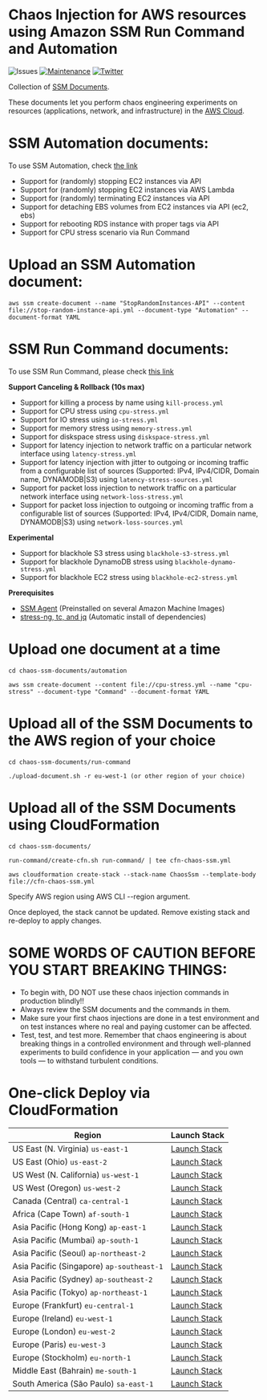 Chaos Injection for AWS resources using Amazon SSM Run Command and
Automation
=========================================================================

![Issues](https://img.shields.io/github/issues/adhorn/chaos-ssm-documents)
[![Maintenance](https://img.shields.io/badge/Maintained%3F-yes-green.svg)](https://gitHub.com/adhorn/chaos-ssm-documents/graphs/commit-activity)
[![Twitter](https://img.shields.io/twitter/url/https/github.com/adhorn/chaos-ssm-documents?style=social)](https://twitter.com/intent/tweet?text=Wow:&url=https%3A%2F%2Fgithub.com%2Fadhorn%2Fchaos-ssm-documents)

Collection of [SSM
Documents](https://docs.aws.amazon.com/systems-manager/latest/userguide/sysman-ssm-docs.html).

These documents let you perform chaos engineering experiments on
resources (applications, network, and infrastructure) in the [AWS
Cloud](https://aws.amazon.com).

SSM Automation documents:
=========================

To use SSM Automation, check [the
link](https://medium.com/@adhorn/creating-your-own-chaos-monkey-with-aws-systems-manager-automation-6ad2b06acf20)

-   Support for (randomly) stopping EC2 instances via API
-   Support for (randomly) stopping EC2 instances via AWS Lambda
-   Support for (randomly) terminating EC2 instances via API
-   Support for detaching EBS volumes from EC2 instances via API
    (ec2, ebs)
-   Support for rebooting RDS instance with proper tags via API
-   Support for CPU stress scenario via Run Command

Upload an SSM Automation document:
==================================

``` {.sourceCode .shell}
aws ssm create-document --name "StopRandomInstances-API" --content file://stop-random-instance-api.yml --document-type "Automation" --document-format YAML
```

SSM Run Command documents:
==========================

To use SSM Run Command, please check [this
link](https://medium.com/@adhorn/injecting-chaos-to-amazon-ec2-using-amazon-system-manager-ca95ee7878f5)

**Support Canceling & Rollback (10s max)**


-   Support for killing a process by name using `kill-process.yml`
-   Support for CPU stress using `cpu-stress.yml`
-   Support for IO stress using `io-stress.yml`
-   Support for memory stress using `memory-stress.yml`
-   Support for diskspace stress using `diskspace-stress.yml`
-   Support for latency injection to network traffic on a particular network interface using `latency-stress.yml`
-   Support for latency injection with jitter to outgoing or incoming traffic from a configurable list of sources (Supported: IPv4, IPv4/CIDR, Domain name, DYNAMODB|S3) using `latency-stress-sources.yml`
-   Support for packet loss injection to network traffic on a particular network interface using `network-loss-stress.yml`
-   Support for packet loss injection to outgoing or incoming traffic from a configurable list of sources (Supported: IPv4, IPv4/CIDR, Domain name, DYNAMODB|S3) using `network-loss-sources.yml`


**Experimental**

-   Support for blackhole S3 stress using `blackhole-s3-stress.yml`
-   Support for blackhole DynamoDB stress using `blackhole-dynamo-stress.yml`
-   Support for blackhole EC2 stress using `blackhole-ec2-stress.yml`


**Prerequisites**

-   [SSM
    Agent](https://docs.aws.amazon.com/systems-manager/latest/userguide/sysman-install-ssm-agent.html)
    (Preinstalled on several Amazon Machine Images)
-   [stress-ng, tc, and
    jq](https://github.com/adhorn/chaos-ssm-documents/blob/master/run-command/install-dependencies.yml)
    (Automatic install of dependencies)

Upload one document at a time
=============================

``` {.sourceCode .shell}
cd chaos-ssm-documents/automation

aws ssm create-document --content file://cpu-stress.yml --name "cpu-stress" --document-type "Command" --document-format YAML
```

Upload all of the SSM Documents to the AWS region of your choice
================================================================

``` {.sourceCode .shell}
cd chaos-ssm-documents/run-command

./upload-document.sh -r eu-west-1 (or other region of your choice)
```

Upload all of the SSM Documents using CloudFormation
====================================================

``` {.sourceCode .shell}
cd chaos-ssm-documents/

run-command/create-cfn.sh run-command/ | tee cfn-chaos-ssm.yml

aws cloudformation create-stack --stack-name ChaosSsm --template-body file://cfn-chaos-ssm.yml
```

Specify AWS region using AWS CLI --region argument.

Once deployed, the stack cannot be updated. Remove existing stack and
re-deploy to apply changes.

SOME WORDS OF CAUTION BEFORE YOU START BREAKING THINGS:
=======================================================

-   To begin with, DO NOT use these chaos injection commands in
    production blindly!!
-   Always review the SSM documents and the commands in them.
-   Make sure your first chaos injections are done in a test environment
    and on test instances where no real and paying customer can
    be affected.
-   Test, test, and test more. Remember that chaos engineering is about
    breaking things in a controlled environment and through well-planned
    experiments to build confidence in your application — and you own
    tools — to withstand turbulent conditions.

One-click Deploy via CloudFormation
===================================

| Region         | Launch Stack              |
|----------------|---------------------------|
| US East (N. Virginia) `us-east-1` | [Launch Stack](https://us-east-1.console.aws.amazon.com/cloudformation/home?region=us-east-1#/stacks/create/review?templateURL=https://chaos-ssm-documents.s3.amazonaws.com/cfn-chaos-ssm.yml&stackName=ChaosSsm) |
| US East (Ohio) `us-east-2` | [Launch Stack](https://us-east-2.console.aws.amazon.com/cloudformation/home?region=us-east-2#/stacks/create/review?templateURL=https://chaos-ssm-documents.s3.amazonaws.com/cfn-chaos-ssm.yml&stackName=ChaosSsm) |
| US West (N. California) `us-west-1` | [Launch Stack](https://us-west-1.console.aws.amazon.com/cloudformation/home?region=us-west-1#/stacks/create/review?templateURL=https://chaos-ssm-documents.s3.amazonaws.com/cfn-chaos-ssm.yml&stackName=ChaosSsm) |
| US West (Oregon) `us-west-2` | [Launch Stack](https://us-west-2.console.aws.amazon.com/cloudformation/home?region=us-west-2#/stacks/create/review?templateURL=https://chaos-ssm-documents.s3.amazonaws.com/cfn-chaos-ssm.yml&stackName=ChaosSsm) |
| Canada (Central) `ca-central-1` | [Launch Stack](https://ca-central-1.console.aws.amazon.com/cloudformation/home?region=ca-central-1#/stacks/create/review?templateURL=https://chaos-ssm-documents.s3.amazonaws.com/cfn-chaos-ssm.yml&stackName=ChaosSsm)|
| Africa (Cape Town) `af-south-1` | [Launch Stack](https://af-south-1.console.aws.amazon.com/cloudformation/home?region=af-south-1#/stacks/create/review?templateURL=https://chaos-ssm-documents.s3.amazonaws.com/cfn-chaos-ssm.yml&stackName=ChaosSsm)|
| Asia Pacific (Hong Kong) `ap-east-1` | [Launch Stack](https://ap-east-1.console.aws.amazon.com/cloudformation/home?region=ap-east-1#/stacks/create/review?templateURL=https://chaos-ssm-documents.s3.amazonaws.com/cfn-chaos-ssm.yml&stackName=ChaosSsm)|
| Asia Pacific (Mumbai) `ap-south-1` | [Launch Stack](https://ap-south-1.console.aws.amazon.com/cloudformation/home?region=ap-south-1#/stacks/create/review?templateURL=https://chaos-ssm-documents.s3.amazonaws.com/cfn-chaos-ssm.yml&stackName=ChaosSsm)|
| Asia Pacific (Seoul) `ap-northeast-2` | [Launch Stack](https://ap-northeast-2.console.aws.amazon.com/cloudformation/home?region=ap-northeast-2#/stacks/create/review?templateURL=https://chaos-ssm-documents.s3.amazonaws.com/cfn-chaos-ssm.yml&stackName=ChaosSsm)|
| Asia Pacific (Singapore) `ap-southeast-1` | [Launch Stack](https://ap-southeast-1.console.aws.amazon.com/cloudformation/home?region=ap-southeast-1#/stacks/create/review?templateURL=https://chaos-ssm-documents.s3.amazonaws.com/cfn-chaos-ssm.yml&stackName=ChaosSsm)|
| Asia Pacific (Sydney) `ap-southeast-2` | [Launch Stack](https://ap-southeast-2.console.aws.amazon.com/cloudformation/home?region=ap-southeast-2#/stacks/create/review?templateURL=https://chaos-ssm-documents.s3.amazonaws.com/cfn-chaos-ssm.yml&stackName=ChaosSsm)|
| Asia Pacific (Tokyo) `ap-northeast-1` | [Launch Stack](https://ap-northeast-1.console.aws.amazon.com/cloudformation/home?region=ap-northeast-1#/stacks/create/review?templateURL=https://chaos-ssm-documents.s3.amazonaws.com/cfn-chaos-ssm.yml&stackName=ChaosSsm)|
| Europe (Frankfurt) `eu-central-1` | [Launch Stack](https://eu-central-1.console.aws.amazon.com/cloudformation/home?region=eu-central-1#/stacks/create/review?templateURL=https://chaos-ssm-documents.s3.amazonaws.com/cfn-chaos-ssm.yml&stackName=ChaosSsm)|
| Europe (Ireland) `eu-west-1` | [Launch Stack](https://eu-west-1.console.aws.amazon.com/cloudformation/home?region=eu-west-1#/stacks/create/review?templateURL=https://chaos-ssm-documents.s3.amazonaws.com/cfn-chaos-ssm.yml&stackName=ChaosSsm)|
| Europe (London) `eu-west-2` | [Launch Stack](https://eu-west-2.console.aws.amazon.com/cloudformation/home?region=eu-west-2#/stacks/create/review?templateURL=https://chaos-ssm-documents.s3.amazonaws.com/cfn-chaos-ssm.yml&stackName=ChaosSsm)|
| Europe (Paris) `eu-west-3` | [Launch Stack](https://eu-west-3.console.aws.amazon.com/cloudformation/home?region=eu-west-3#/stacks/create/review?templateURL=https://chaos-ssm-documents.s3.amazonaws.com/cfn-chaos-ssm.yml&stackName=ChaosSsm)|
| Europe (Stockholm) `eu-north-1` | [Launch Stack](https://eu-north-1.console.aws.amazon.com/cloudformation/home?region=eu-north-1#/stacks/create/review?templateURL=https://chaos-ssm-documents.s3.amazonaws.com/cfn-chaos-ssm.yml&stackName=ChaosSsm)|
| Middle East (Bahrain) `me-south-1` | [Launch Stack](https://me-south-1.console.aws.amazon.com/cloudformation/home?region=me-south-1#/stacks/create/review?templateURL=https://chaos-ssm-documents.s3.amazonaws.com/cfn-chaos-ssm.yml&stackName=ChaosSsm)|
| South America (São Paulo) `sa-east-1` | [Launch Stack](https://sa-east-1.console.aws.amazon.com/cloudformation/home?region=sa-east-1#/stacks/create/review?templateURL=https://chaos-ssm-documents.s3.amazonaws.com/cfn-chaos-ssm.yml&stackName=ChaosSsm)|

